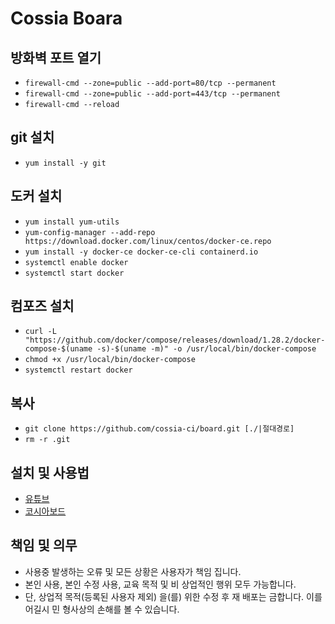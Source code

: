 # Cossia Boara

## 방화벽 포트 열기
- `firewall-cmd --zone=public --add-port=80/tcp --permanent`
- `firewall-cmd --zone=public --add-port=443/tcp --permanent`
- `firewall-cmd --reload`

## git 설치
- `yum install -y git`

## 도커 설치
- `yum install yum-utils`
- `yum-config-manager --add-repo https://download.docker.com/linux/centos/docker-ce.repo`
- `yum install -y docker-ce docker-ce-cli containerd.io`
- `systemctl enable docker`
- `systemctl start docker`

## 컴포즈 설치
- `curl -L "https://github.com/docker/compose/releases/download/1.28.2/docker-compose-$(uname -s)-$(uname -m)" -o /usr/local/bin/docker-compose`
- `chmod +x /usr/local/bin/docker-compose`
- `systemctl restart docker`

## 복사
- `git clone https://github.com/cossia-ci/board.git [./|절대경로]`
- `rm -r .git`

## 설치 및 사용법
- [유튜브](https://studio.youtube.com/channel/UCZxmOJr9p1wU3uLK7Cybxkw/playlists)
- [코시아보드](https://cossia.kr)

## 책임 및 의무
- 사용중 발생하는 오류 및 모든 상황은 사용자가 책임 집니다.
- 본인 사용, 본인 수정 사용, 교육 목적 및 비 상업적인 행위 모두 가능합니다.
- 단, 상업적 목적(등록된 사용자 제외) 을(를) 위한 수정 후 재 배포는 금합니다. 이를 어길시 민 형사상의 손해를 볼 수 있습니다.
